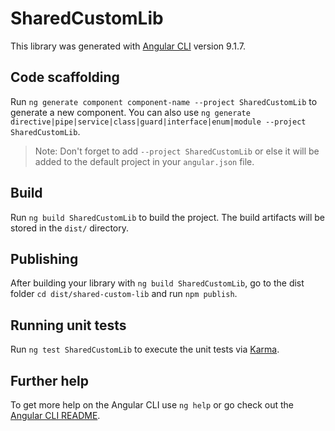 # SharedCustomLib

This library was generated with [Angular CLI](https://github.com/angular/angular-cli) version 9.1.7.

## Code scaffolding

Run `ng generate component component-name --project SharedCustomLib` to generate a new component. You can also use `ng generate directive|pipe|service|class|guard|interface|enum|module --project SharedCustomLib`.
> Note: Don't forget to add `--project SharedCustomLib` or else it will be added to the default project in your `angular.json` file. 

## Build

Run `ng build SharedCustomLib` to build the project. The build artifacts will be stored in the `dist/` directory.

## Publishing

After building your library with `ng build SharedCustomLib`, go to the dist folder `cd dist/shared-custom-lib` and run `npm publish`.

## Running unit tests

Run `ng test SharedCustomLib` to execute the unit tests via [Karma](https://karma-runner.github.io).

## Further help

To get more help on the Angular CLI use `ng help` or go check out the [Angular CLI README](https://github.com/angular/angular-cli/blob/master/README.md).

